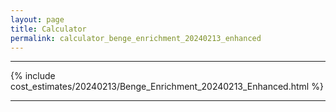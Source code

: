 ```yaml
---
layout: page
title: Calculator
permalink: calculator_benge_enrichment_20240213_enhanced
---
```


___

{% include cost_estimates/20240213/Benge_Enrichment_20240213_Enhanced.html %}

___

